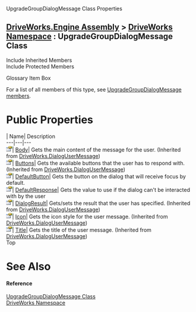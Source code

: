 UpgradeGroupDialogMessage Class Properties   
  
[DriveWorks.Engine Assembly](topic2156.md) > [DriveWorks Namespace](topic2159.md) : UpgradeGroupDialogMessage Class  
---  
  
Include Inherited Members    
Include Protected Members    


Glossary Item Box

For a list of all members of this type, see [UpgradeGroupDialogMessage members](topic5786.md).

# Public Properties

| Name| Description  
---|---|---  
![Public Property](dotnetimages/publicProperty.gif)| [Body](topic2711.md)| Gets the main content of the message for the user. (Inherited from [DriveWorks.DialogUserMessage](topic2705.md))  
![Public Property](dotnetimages/publicProperty.gif)| [Buttons](topic2712.md)| Gets the available buttons that the user has to respond with. (Inherited from [DriveWorks.DialogUserMessage](topic2705.md))  
![Public Property](dotnetimages/publicProperty.gif)| [DefaultButton](topic5792.md)| Gets the button on the dialog that will receive focus by default.   
![Public Property](dotnetimages/publicProperty.gif)| [DefaultResponse](topic5793.md)| Gets the value to use if the dialog can't be interacted with by the user   
![Public Property](dotnetimages/publicProperty.gif)| [DialogResult](topic2713.md)| Gets/sets the result that the user has specified. (Inherited from [DriveWorks.DialogUserMessage](topic2705.md))  
![Public Property](dotnetimages/publicProperty.gif)| [Icon](topic2714.md)| Gets the icon style for the user message. (Inherited from [DriveWorks.DialogUserMessage](topic2705.md))  
![Public Property](dotnetimages/publicProperty.gif)| [Title](topic2715.md)| Gets the title of the user message. (Inherited from [DriveWorks.DialogUserMessage](topic2705.md))  
Top

# See Also

#### Reference

[UpgradeGroupDialogMessage Class](topic5785.md)   
[DriveWorks Namespace](topic2159.md)


